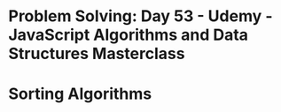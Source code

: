 # Problem Solving: Day 53 - Udemy - JavaScript Algorithms and Data Structures Masterclass

<h1>Sorting Algorithms</h1>

